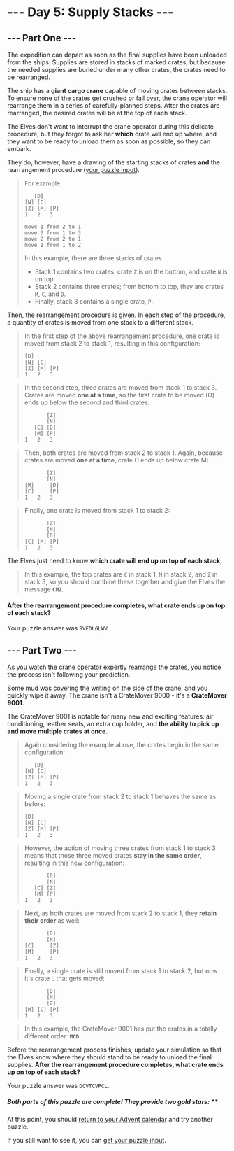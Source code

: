 # --- Day 5: Supply Stacks ---

## --- Part One ---

The expedition can depart as soon as the final supplies have been unloaded from the ships. Supplies are stored in stacks
of marked crates, but because the needed supplies are buried under many other crates, the crates need to be rearranged.

The ship has a **giant cargo crane** capable of moving crates between stacks. To ensure none of the crates get crushed
or
fall over, the crane operator will rearrange them in a series of carefully-planned steps. After the crates are
rearranged, the desired crates will be at the top of each stack.

The Elves don't want to interrupt the crane operator during this delicate procedure, but they forgot to ask her
**which** crate will end up where, and they want to be ready to unload them as soon as possible, so they can embark.

They do, however, have a drawing of the starting stacks of crates **and** the rearrangement
procedure ([your puzzle input](../day05/input.txt)).

> For example:
>```
>    [D]    
>[N] [C]    
>[Z] [M] [P]
> 1   2   3 
>
> move 1 from 2 to 1
> move 3 from 1 to 3
> move 2 from 2 to 1
> move 1 from 1 to 2
>```
>In this example, there are three stacks of crates.
> - Stack 1 contains two crates: crate `Z` is on the bottom, and crate `N` is on top.
> - Stack 2 contains three crates; from bottom to top, they are crates `M`, `C`, and `D`.
> - Finally, stack 3 contains a single crate, `P`.

Then, the rearrangement procedure is given. In each step of the procedure, a quantity of crates is moved from one stack
to a different stack.
> In the first step of the above rearrangement procedure, one crate is moved from stack 2 to stack 1, resulting in this
> configuration:
>
>```
>[D]        
>[N] [C]    
>[Z] [M] [P]
> 1   2   3
>```

> In the second step, three crates are moved from stack 1 to stack 3. Crates are moved **one at a time**, so the first
> crate to be moved (D) ends up below the second and third crates:
>
>```
>        [Z]
>        [N]
>    [C] [D]
>    [M] [P]
> 1   2   3
>```

> Then, both crates are moved from stack 2 to stack 1. Again, because crates are moved **one at a time**, crate C ends
> up below crate M:
>
>```
>        [Z]
>        [N]
>[M]     [D]
>[C]     [P]
> 1   2   3
>```

> Finally, one crate is moved from stack 1 to stack 2:
>
>```
>        [Z]
>        [N]
>        [D]
>[C] [M] [P]
> 1   2   3
>```

The Elves just need to know **which crate will end up on top of each stack**;

> In this example, the top crates are `C` in stack 1, `M` in stack 2, and `Z` in stack 3, so you should combine these
> together and give the Elves the message **`CMZ`**.

#### After the rearrangement procedure completes, what crate ends up on top of each stack?

Your puzzle answer was `SVFDLGLWV`.

## --- Part Two ---

As you watch the crane operator expertly rearrange the crates, you notice the process isn't following your prediction.

Some mud was covering the writing on the side of the crane, and you quickly wipe it away. The crane isn't a CrateMover
9000 - it's a **CrateMover 9001**.

The CrateMover 9001 is notable for many new and exciting features: air conditioning, leather seats, an extra cup holder,
and **the ability to pick up and move multiple crates at once**.

> Again considering the example above, the crates begin in the same configuration:
>```
>    [D]    
>[N] [C]    
>[Z] [M] [P]
> 1   2   3
>```

> Moving a single crate from stack 2 to stack 1 behaves the same as before:
>```
>[D]        
>[N] [C]    
>[Z] [M] [P]
> 1   2   3
>```

> However, the action of moving three crates from stack 1 to stack 3 means that those three moved crates **stay in the
same order**, resulting in this new configuration:
>```
>        [D]
>        [N]
>    [C] [Z]
>    [M] [P]
> 1   2   3
>```

> Next, as both crates are moved from stack 2 to stack 1, they **retain their order** as well:
>```
>        [D]
>        [N]
>[C]     [Z]
>[M]     [P]
> 1   2   3
>```

> Finally, a single crate is still moved from stack 1 to stack 2, but now it's crate `C` that gets moved:
>```
>        [D]
>        [N]
>        [Z]
>[M] [C] [P]
> 1   2   3
>```

> In this example, the CrateMover 9001 has put the crates in a totally different order: **`MCD`**.

Before the rearrangement process finishes, update your simulation so that the Elves know where they should stand to be
ready to unload the final supplies. **After the rearrangement procedure completes, what crate ends up on top of each
stack?**

Your puzzle answer was `DCVTCVPCL`.

##### Both parts of this puzzle are complete! They provide two gold stars: **

At this point, you should [return to your Advent calendar](https://adventofcode.com/2022) and try another puzzle.

If you still want to see it, you can [get your puzzle input](../day05/input.txt).